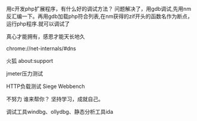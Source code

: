 用c开发php扩展程序，有什么好的调试方法？
问题解决了，用gdb调试,先用nm反汇编一下。再用gdb加载php符合列表,在nm获得的zif开头的函数名作为断点，运行php程序.就可以调试了

真心才能拥有，感恩才能天长地久

chrome://net-internals/#dns

火狐
about:support

jmeter压力测试

HTTP负载测试
Siege
Webbench

不努力 谁来帮你？
坚持学习，成就自己。

调试工具windbg、ollydbg、静态分析工具ida
